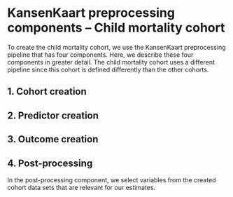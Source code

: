 # KansenKaart preprocessing components – Child mortality cohort
To create the child mortality cohort, we use the KansenKaart preprocessing pipeline that has four components. Here, we describe these four components in greater detail. The child mortality cohort uses a different pipeline since this cohort is defined differently than the other cohorts. 


## 1. Cohort creation



## 2. Predictor creation




## 3. Outcome creation



## 4. Post-processing
In the post-processing component, we select variables from the created cohort data sets that are relevant for our estimates.
